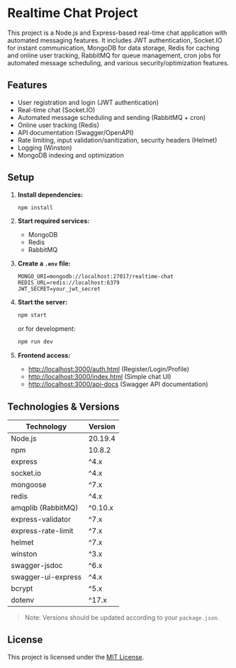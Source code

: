 # Realtime Chat Project

This project is a Node.js and Express-based real-time chat application with automated messaging features. It includes JWT authentication, Socket.IO for instant communication, MongoDB for data storage, Redis for caching and online user tracking, RabbitMQ for queue management, cron jobs for automated message scheduling, and various security/optimization features.

## Features

- User registration and login (JWT authentication)
- Real-time chat (Socket.IO)
- Automated message scheduling and sending (RabbitMQ + cron)
- Online user tracking (Redis)
- API documentation (Swagger/OpenAPI)
- Rate limiting, input validation/sanitization, security headers (Helmet)
- Logging (Winston)
- MongoDB indexing and optimization

## Setup

1. **Install dependencies:**
   ```bash
   npm install
   ```

2. **Start required services:**
   - MongoDB
   - Redis
   - RabbitMQ

3. **Create a `.env` file:**
   ```
   MONGO_URI=mongodb://localhost:27017/realtime-chat
   REDIS_URL=redis://localhost:6379
   JWT_SECRET=your_jwt_secret
   ```

4. **Start the server:**
   ```bash
   npm start
   ```
   or for development:
   ```bash
   npm run dev
   ```

5. **Frontend access:**
   - [http://localhost:3000/auth.html](http://localhost:3000/auth.html) (Register/Login/Profile)
   - [http://localhost:3000/index.html](http://localhost:3000/index.html) (Simple chat UI)
   - [http://localhost:3000/api-docs](http://localhost:3000/api-docs) (Swagger API documentation)

## Technologies & Versions

| Technology            | Version        |
|-----------------------|---------------|
| Node.js               | 20.19.4       |
| npm                   | 10.8.2        |
| express               | ^4.x          |
| socket.io             | ^4.x          |
| mongoose              | ^7.x          |
| redis                 | ^4.x          |
| amqplib (RabbitMQ)    | ^0.10.x       |
| express-validator     | ^7.x          |
| express-rate-limit    | ^7.x          |
| helmet                | ^7.x          |
| winston               | ^3.x          |
| swagger-jsdoc         | ^6.x          |
| swagger-ui-express    | ^4.x          |
| bcrypt                | ^5.x          |
| dotenv                | ^17.x         |

> Note: Versions should be updated according to your `package.json`.

## License

This project is licensed under the [MIT License](./LICENSE).
